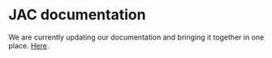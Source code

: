 # JAC documentation

We are currently updating our documentation and bringing it together in one place. [Here](docs/index.md).

